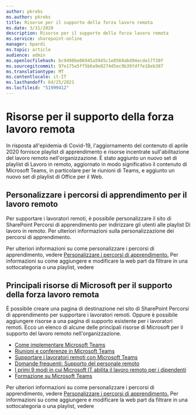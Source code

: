```yaml
---
author: pkrebs
ms.author: pkrebs
title: Risorse per il supporto della forza lavoro remota
ms.date: 3/31/2020
description: Risorse per il supporto della forza lavoro remota
ms.service: sharepoint-online
manager: bpardi
ms.topic: article
audience: admin
ms.openlocfilehash: bc9490be06945a5945c1e0569abd94ecde17f30f
ms.sourcegitcommit: 97e175e5ff5b6a9e0274d5ec9b39fdf7e18eb387
ms.translationtype: MT
ms.contentlocale: it-IT
ms.lasthandoff: 04/25/2021
ms.locfileid: "51999412"
---
```

# <a name="resources-for-supporting-your-remote-workforce"></a>Risorse per il supporto della forza lavoro remota
In risposta all'epidemia di Covid-19, l'aggiornamento del contenuto di aprile 2020 fornisce playlist di apprendimento e risorse incentrate sull'abilitazione del lavoro remoto nell'organizzazione. È stato aggiunto un nuovo set di playlist di Lavoro in remoto, aggiornato in modo significativo il contenuto di Microsoft Teams, in particolare per le riunioni di Teams, e aggiunto un nuovo set di playlist di Office per il Web. 

## <a name="customize-learning-pathways-for-remote-work"></a>Personalizzare i percorsi di apprendimento per il lavoro remoto
Per supportare i lavoratori remoti, è possibile personalizzare il sito di SharePoint Percorsi di apprendimento per indirizzare gli utenti alle playlist Di lavoro in remoto. Per ulteriori informazioni sulla personalizzazione dei percorsi di apprendimento.

Per ulteriori informazioni su come personalizzare i percorsi di apprendimento, vedere [Personalizzare i percorsi di apprendimento.](custom_overview.md) Per informazioni su come aggiungere e modificare la web part da filtrare in una sottocategoria o una playlist, vedere 

## <a name="top-resources-from-microsoft-for-supporting-your-remote-workforce"></a>Principali risorse di Microsoft per il supporto della forza lavoro remota
È possibile creare una pagina di destinazione nel sito di SharePoint Percorsi di apprendimento per supportare i lavoratori remoti. Oppure è possibile aggiungere risorse a una pagina di supporto esistente per i lavoratori remoti. Ecco un elenco di alcune delle principali risorse di Microsoft per il supporto del lavoro remoto nell'organizzazione. 
- [Come implementare Microsoft Teams](/microsoftteams/how-to-roll-out-teams)
- [Riunioni e conferenze in Microsoft Teams](/microsoftteams/deploy-meetings-microsoft-teams-landing-page)
- [Supportare i lavoratori remoti con Microsoft Teams](/microsoftteams/support-remote-work-with-teams)
- [Domande frequenti: Supporto del personale remoto](/microsoftteams/faq-support-remote-workforce)
- [I primi 9 modi in cui Microsoft IT abilita il lavoro remoto per i dipendenti](https://www.microsoft.com/microsoft-365/blog/2020/03/12/top-9-ways-microsoft-it-enabling-remote-work-employees/)
- [Formazione su Microsoft Teams](/microsoftteams/training-microsoft-teams-landing-page)


Per ulteriori informazioni su come personalizzare i percorsi di apprendimento, vedere [Personalizzare i percorsi di apprendimento.](custom_overview.md) Per informazioni su come aggiungere e modificare la web part da filtrare in una sottocategoria o una playlist, vedere 


